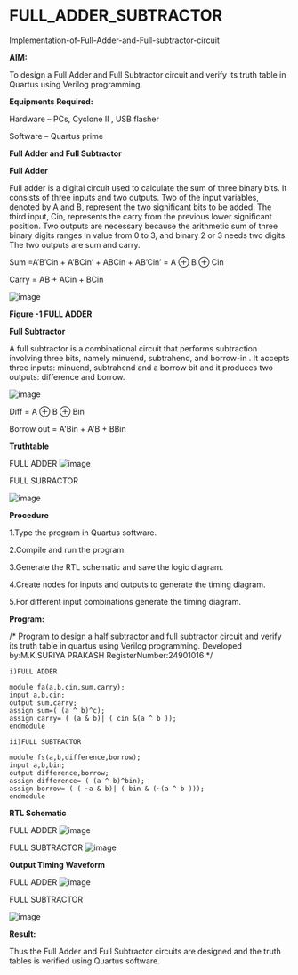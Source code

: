 # FULL_ADDER_SUBTRACTOR

Implementation-of-Full-Adder-and-Full-subtractor-circuit

**AIM:**

To design a Full Adder and Full Subtractor circuit and verify its truth table in Quartus using Verilog programming.

**Equipments Required:**

Hardware – PCs, Cyclone II , USB flasher

Software – Quartus prime

**Full Adder and Full Subtractor**

**Full Adder**

Full adder is a digital circuit used to calculate the sum of three binary bits. It consists of three inputs and two outputs. Two of the input variables, denoted by A and B, represent the two significant bits to be added. The third input, Cin, represents the carry from the previous lower significant position. Two outputs are necessary because the arithmetic sum of three binary digits ranges in value from 0 to 3, and binary 2 or 3 needs two digits. The two outputs are sum and carry.

Sum =A’B’Cin + A’BCin’ + ABCin + AB’Cin’ = A ⊕ B ⊕ Cin 

Carry = AB + ACin + BCin

![image](https://github.com/naavaneetha/FULL_ADDER_SUBTRACTOR/assets/154305477/0f30ba51-5ffb-4198-845f-18e054f675e7)

**Figure -1 FULL ADDER**

**Full Subtractor**

A full subtractor is a combinational circuit that performs subtraction involving three bits, namely minuend, subtrahend, and borrow-in . It accepts three inputs: minuend, subtrahend and a borrow bit and it produces two outputs: difference and borrow.

![image](https://github.com/naavaneetha/FULL_ADDER_SUBTRACTOR/assets/154305477/02b24f51-ab51-4304-9ad6-7b81ffc1ead5)

Diff = A ⊕ B ⊕ Bin 

Borrow out = A'Bin + A'B + BBin

**Truthtable**

FULL ADDER
![image](https://github.com/user-attachments/assets/ec541709-3c04-472e-8e32-4fda5a14987e)

FULL SUBRACTOR

![image](https://github.com/user-attachments/assets/0814bf35-369b-4825-be4e-08247a06782f)


**Procedure**

1.Type the program in Quartus software.

2.Compile and run the program.

3.Generate the RTL schematic and save the logic diagram.

4.Create nodes for inputs and outputs to generate the timing diagram.

5.For different input combinations generate the timing diagram.

**Program:**

/* Program to design a half subtractor and full subtractor circuit and verify its truth table in quartus using Verilog programming. Developed by:M.K.SURIYA PRAKASH RegisterNumber:24901016
*/
```
i)FULL ADDER

module fa(a,b,cin,sum,carry);
input a,b,cin;
output sum,carry;
assign sum=( (a ^ b)^c);
assign carry= ( (a & b)| ( cin &(a ^ b ));
endmodule

ii)FULL SUBTRACTOR

module fs(a,b,difference,borrow);
input a,b,bin;
output difference,borrow;
assign difference= ( (a ^ b)^bin);
assign borrow= ( ( ~a & b)| ( bin & (~(a ^ b )));
endmodule
```

**RTL Schematic**

FULL ADDER
![image](https://github.com/user-attachments/assets/b4b805bf-fe82-4b2b-a2fc-b996cf14ed96)

FULL SUBTRACTOR
![image](https://github.com/user-attachments/assets/383f9037-ad32-464f-a6c4-4fe26003a5f6)




**Output Timing Waveform**

FULL ADDER
![image](https://github.com/user-attachments/assets/aadf51b3-f499-47a1-81d1-8a7c9f1be3e9)

FULL SUBTRACTOR

![image](https://github.com/user-attachments/assets/f397eb8e-efc9-445c-bbc9-e6093254ee21)


**Result:**

Thus the Full Adder and Full Subtractor circuits are designed and the truth tables is verified using Quartus software.



